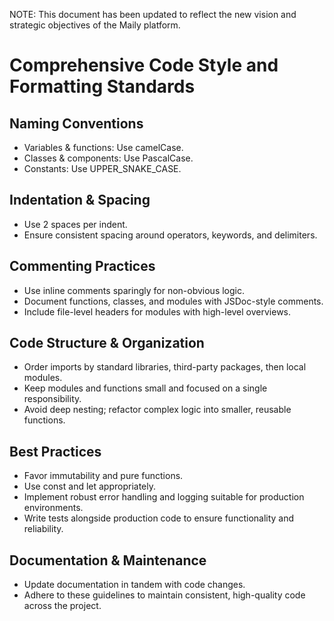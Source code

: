 NOTE: This document has been updated to reflect the new vision and strategic objectives of the Maily platform.

# Comprehensive Code Style and Formatting Standards

## Naming Conventions
- Variables & functions: Use camelCase.
- Classes & components: Use PascalCase.
- Constants: Use UPPER_SNAKE_CASE.

## Indentation & Spacing
- Use 2 spaces per indent.
- Ensure consistent spacing around operators, keywords, and delimiters.

## Commenting Practices
- Use inline comments sparingly for non-obvious logic.
- Document functions, classes, and modules with JSDoc-style comments.
- Include file-level headers for modules with high-level overviews.

## Code Structure & Organization
- Order imports by standard libraries, third-party packages, then local modules.
- Keep modules and functions small and focused on a single responsibility.
- Avoid deep nesting; refactor complex logic into smaller, reusable functions.

## Best Practices
- Favor immutability and pure functions.
- Use const and let appropriately.
- Implement robust error handling and logging suitable for production environments.
- Write tests alongside production code to ensure functionality and reliability.

## Documentation & Maintenance
- Update documentation in tandem with code changes.
- Adhere to these guidelines to maintain consistent, high-quality code across the project. 